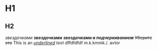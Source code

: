 # H1
## H2
*звездочками*
**звездочками**
**звездочками и _подчеркиванием_**
~~Уберите это~~
This is an *<ins>underlined</ins> text*
dffdfdfdf
m.k.kmmk./.
avtor
